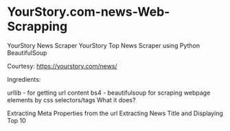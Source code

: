 # YourStory.com-news-Web-Scrapping

YourStory News Scraper
YourStory Top News Scraper using Python BeautifulSoup

Courtesy: https://yourstory.com/news/

Ingredients:

urllib - for getting url content
bs4 - beautifulsoup for scraping webpage elements by css selectors/tags
What it does?

Extracting Meta Properties from the url
Extracting News Title and Displaying Top 10

